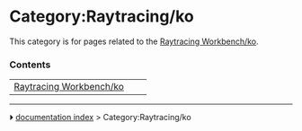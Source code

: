 # Category:Raytracing/ko
This category is for pages related to the [Raytracing Workbench/ko](Raytracing_Workbench/ko.md).

### Contents

|     |     |     |
| --- | --- | --- |
| [Raytracing Workbench/ko](Raytracing_Workbench/ko.md) |



---
⏵ [documentation index](../README.md) > Category:Raytracing/ko
